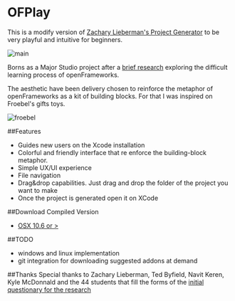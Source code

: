 # OFPlay 

This is a modify version of [Zachary Lieberman's Project Generator](https://github.com/ofZach/projectGeneratorSimple) to be very playful and intuitive for beginners.

![main](https://raw.github.com/patriciogonzalezvivo/OFPlay/master/ofplay_main.png)

Borns as a Major Studio project after a [brief research](http://www.patriciogonzalezvivo.com/blog/?p=821) exploring the difficult learning process of openFrameworks.

The aesthetic have been delivery chosen to reinforce the metaphor of openFrameworks as a kit of building blocks. For that I was inspired on Froebel's gifts toys.

![froebel](https://raw.github.com/patriciogonzalezvivo/OFPlay/master/froebelGuiRef.png)


##Features
*	Guides new users on the Xcode installation
*	Colorful and friendly interface that re enforce the building-block metaphor.
*	Simple UX/UI experience
*	File navigation
*	Drag&drop capabilities. Just drag and drop the folder of the project you want to make
*	Once the project is generated open it on XCode

##Download Compiled Version

* 	[OSX 10.6 or > ](https://dl.dropbox.com/u/335522/OFPlay-0.2.zip)

##TODO
*	windows and linux implementation
*	git integration for downloading suggested addons at demand

##Thanks
Special thanks to Zachary Lieberman, Ted Byfield, Navit Keren, Kyle McDonnald and the 44 students that fill the forms of the [initial questionary for the research](http://www.patriciogonzalezvivo.com/blog/?p=821)